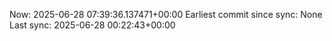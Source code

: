 Now: 2025-06-28 07:39:36.137471+00:00 Earliest commit since sync: None Last sync: 2025-06-28 00:22:43+00:00
